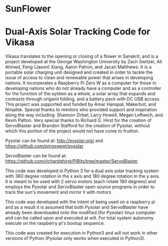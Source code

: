 # SunFlower
# Dual-Axis Solar Tracking Code for Vikasa

Vikasa translates to the opening or closing of a flower in Sanskrit, and is a
project developed at the George Washington University by Zach Switzer,
Ali Ahmed, Feng (Jason) Xiang, Aaron Patron, and Jacari Matthews. It is a
portable solar charging unit designed and created in order to tackle the issue
of access to clean and renewable power that arises in developing nations.
It incorperates a Raspberry Pi Zero W as a computer for those in developing
nations who do not already have a computer and as a controller for the
function of the system as a whole, a solar array that expands and contracts
through origami folding, and a battery pack with DC USB access. This project
was supported and funded by Amar Hanspal, Makerbot, and Ninjatek. Special
thanks to mentors who provided support and inspiration along the way including:
Shannon Zirbel, Larry Howell, Megan Leftwich, and Kevin Patton. Very special
thanks to Richard G. Hirst for the creation of ServoBlaster and Brandon
Stafford for the creation of Pysolar, without which this portion of the project
would not have come to fruition.

Pysolar can be found at:
http://pysolar.org/ and https://github.com/pingswept/pysolar

ServoBlaster can be found at:
https://github.com/richardghirst/PiBits/tree/master/ServoBlaster

This code was developed in Python 3 for a dual axis solar tracking system with
360 degree rotation in the x axis and 180 degree rotation in the y axis. It is
meant to be used with 2 servo motors (each rotate 180 degrees) and employs the
Pysolar and ServoBlaster open source programs in order to track the sun's
movement and mirror it with motors.

This code was developed with the intent of being used on a raspberry pi and
as a result it is assumed that both Pysolar and ServoBlaster have already been
downloaded onto the modified (for Pysolar) linux computer and can be called
upon and executed at will. For total system autonomy execute on the raspberry
pi's bootup sequence.

This code was created for execution in Python3 and will not work in other
versions of Python (Pysolar only works when executed in Python3).
